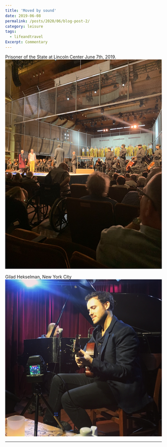 ```yaml
---
title: 'Moved by sound'
date: 2019-06-08
permalink: /posts/2020/06/blog-post-2/
category: leisure
tags:
  - lifeandtravel
Excerpt: Commentary
---
```




Prisoner of the State at Lincoln Center June 7th, 2019. 
![](/images/classical.jpg)

Gilad Hekselman, New York City 
![](/images/jazz1.jpg)



------
